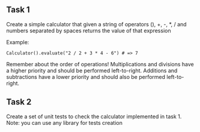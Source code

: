 ## Task 1
Create a simple calculator that given a string of operators (), +, -, *, / and numbers separated by spaces returns the value of that expression

Example:

```
Calculator().evaluate("2 / 2 + 3 * 4 - 6") # => 7
```
Remember about the order of operations! Multiplications and divisions have a higher priority and should be performed left-to-right. Additions and subtractions have a lower priority and should also be performed left-to-right.

## Task 2

Create a set of unit tests to check the calculator implemented in task 1.
Note: you can use any library for tests creation
